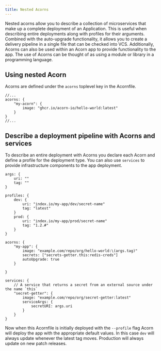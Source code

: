 ```yaml
---
title: Nested Acorns
---
```


Nested acorns allow you to describe a collection of microservices that make up a complete deployment of an Application. This is useful when describing entire deployments along with profiles for their arguments. Combined with the auto-upgrade functionality, it allows you to create a delivery pipeline in a single file that can be checked into VCS. Additionally, Acorns can also be used within an Acorn app to provide functionality to the app. The use of Acorns can be thought of as using a module or library in a programming language.

## Using nested Acorn

Acorns are defined under the `acorns` toplevel key in the Acornfile.

```acorn
//...
acorns: {
    "my-acorn": {
        image: "ghcr.io/acorn-io/hello-world:latest"
    }
}
//...
```

## Describe a deployment pipeline with Acorns and services

To describe an entire deployment with Acorns you declare each Acorn and define a profile for the deployment type. You can also use `services` to provide infrastructure components to the app deployment.

```acorn
args: {
    uri: ""
    tag: ""
}

profiles: {
    dev: {
        uri: "index.io/my-app/dev/secret-name"
        tag: "latest"
    }
    prod: {
        uri: "index.io/my-app/prod/secret-name"
        tag: "1.2.#"
    }
}

acorns: {
    "my-app": {
        image: "example.com/repo/org/hello-world:\(args.tag)"
        secrets: ["secrets-getter.this:redis-creds"]
        autoUpgrade: true
    }

}

services: {
    // A service that returns a secret from an external source under the name `this`
    "secret-getter": {
        image: "example.com/repo/org/secret-getter:latest"
        serviceArgs: {
            secretURI: args.uri
        }
    }
}
```

Now when this Acornfile is initially deployed with the `--profile` flag Acorn will deploy the app with the appropriate default values. In this case `dev` will always update whenever the latest tag moves. Production will always update on new patch releases.

